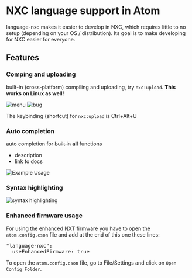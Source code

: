 # NXC language support in Atom

language-nxc makes it easier to develop in NXC, which requires little to no setup (depending on your OS / distribution). Its goal is to make developing for NXC easier for everyone.

## Features
### Comping and uploading
built-in (cross-platform) compiling and uploading, try `nxc:upload`. **This works on Linux as well!**

![menu](http://i.imgur.com/92Gd8cA.png)
![bug](http://i.imgur.com/6yuUSmT.png)

The keybinding (shortcut) for `nxc:upload` is Ctrl+Alt+U

### Auto completion
auto completion for ~~built in~~ **all** functions
- description
- link to docs

![Example Usage](http://i.imgur.com/I1v9dMs.gif)

### Syntax highlighting

![syntax highlighting](http://i.imgur.com/SrMTC46.png)

### Enhanced firmware usage

For using the enhanced NXT firmware you have to open the `atom.config.cson` file and add at the end of this one these lines:

<pre>
"language-nxc":
  useEnhancedFirmware: true
</pre>
To open the `atom.config.cson` file, go to File/Settings and click on `Open Config Folder`.
